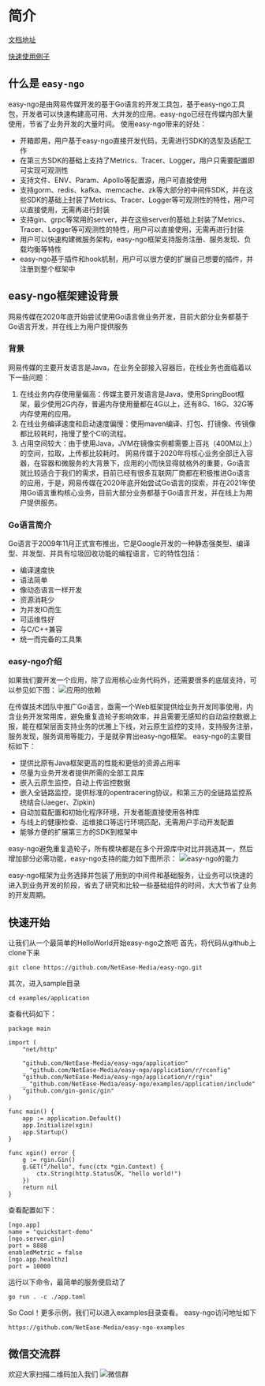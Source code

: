# 简介
[文档地址](https://netease-media.github.io/easy-ngo-website/)

[快速使用例子](https://github.com/NetEase-Media/easy-ngo-examples)

## 什么是 `easy-ngo`
easy-ngo是由网易传媒开发的基于Go语言的开发工具包，基于easy-ngo工具包，开发者可以快速构建高可用、大并发的应用。easy-ngo已经在传媒内部大量使用，节省了业务开发的大量时间。
使用easy-ngo带来的好处：
* 开箱即用，用户基于easy-ngo直接开发代码，无需进行SDK的选型及适配工作
* 在第三方SDK的基础上支持了Metrics、Tracer、Logger，用户只需要配置即可实现可观测性
* 支持文件、ENV、Param、Apollo等配置源，用户可直接使用
* 支持gorm、redis、kafka、memcache、zk等大部分的中间件SDK，并在这些SDK的基础上封装了Metrics、Tracer、Logger等可观测性的特性，用户可以直接使用，无需再进行封装
* 支持gin、grpc等常用的server，并在这些server的基础上封装了Metrics、Tracer、Logger等可观测性的特性，用户可以直接使用，无需再进行封装
* 用户可以快速构建微服务架构，easy-ngo框架支持服务注册、服务发现、负载均衡等特性
* easy-ngo基于插件和hook机制，用户可以很方便的扩展自己想要的插件，并注册到整个框架中

## easy-ngo框架建设背景
网易传媒在2020年底开始尝试使用Go语言做业务开发，目前大部分业务都基于Go语言开发，并在线上为用户提供服务

### 背景
网易传媒的主要开发语言是Java，在业务全部接入容器后，在线业务也面临着以下一些问题：
1. 在线业务内存使用量偏高：传媒主要开发语言是Java，使用SpringBoot框架，最少使用2G内存，普遍内存使用量都在4G以上，还有8G、16G、32G等内存使用的应用。
2. 在线业务编译速度和启动速度偏慢：使用maven编译、打包、打镜像、传镜像都比较耗时，拖慢了整个CI的流程。
3. 占用空间较大：由于使用Java，JVM在镜像实例都需要上百兆（400M以上）的空间，拉取，上传都比较耗时。
网易传媒于2020年将核心业务全部迁入容器，在容器和微服务的大背景下，应用的小而快显得就格外的重要，Go语言就比较适合于我们的需求，目前已经有很多互联网厂商都在积极推进Go语言的应用，于是，网易传媒在2020年底开始尝试Go语言的探索，并在2021年使用Go语言重构核心业务，目前大部分业务都基于Go语言开发，并在线上为用户提供服务。
### Go语言简介
Go语言于2009年11月正式宣布推出，它是Google开发的一种静态强类型、编译型、并发型、并具有垃圾回收功能的编程语言，它的特性包括：

* 编译速度快
* 语法简单
* 像动态语言一样开发
* 资源消耗少
* 为并发IO而生
* 可运维性好
* 与C/C++兼容
* 统一而完备的工具集
### easy-ngo介绍
如果我们要开发一个应用，除了应用核心业务代码外，还需要很多的底层支持，可以参见如下图：
![应用的依赖](https://netease-media.github.io/easy-ngo-website/assets/images/easy-ngo-1-366cb15746dd0d0d2e1dc2ffcb023845.png)

在传媒技术团队中推广Go语言，亟需一个Web框架提供给业务开发同事使用，内含业务开发常用库，避免重复造轮子影响效率，并且需要无感知的自动监控数据上报，能在框架层面支持业务的优雅上下线，对云原生监控的支持，支持服务注册，服务发现，服务调用等能力，于是就孕育出easy-ngo框架。
easy-ngo的主要目标如下：
* 提供比原有Java框架更高的性能和更低的资源占用率
* 尽量为业务开发者提供所需的全部工具库
* 嵌入云原生监控，自动上传监控数据
* 嵌入全链路监控，提供标准的opentracering协议，和第三方的全链路监控系统结合(Jaeger、Zipkin)
* 自动加载配置和初始化程序环境，开发者能直接使用各种库
* 与线上的健康检查、运维接口等运行环境匹配，无需用户手动开发配置
* 能够方便的扩展第三方的SDK到框架中

easy-ngo避免重复造轮子，所有模块都是在多个开源库中对比并挑选其一，然后增加部分必需功能，easy-ngo支持的能力如下图所示：
![easy-ngo的能力](https://netease-media.github.io/easy-ngo-website/assets/images/easy-ngo-2-705e4cec580d238bc19bb24b628aa539.png)

easy-ngo框架为业务选择并包装了用到的中间件和基础服务，让业务可以快速的进入到业务开发的阶段，省去了研究和比较一些基础组件的时间，大大节省了业务的开发周期。


## 快速开始
让我们从一个最简单的HelloWorld开始easy-ngo之旅吧
首先，将代码从github上clone下来
```
git clone https://github.com/NetEase-Media/easy-ngo.git
```
其次，进入sample目录
```
cd examples/application
```
查看代码如下：
```
package main

import (
	"net/http"

	"github.com/NetEase-Media/easy-ngo/application"
	_ "github.com/NetEase-Media/easy-ngo/application/r/rconfig"
	"github.com/NetEase-Media/easy-ngo/application/r/rgin"
	_ "github.com/NetEase-Media/easy-ngo/examples/application/include"
	"github.com/gin-gonic/gin"
)

func main() {
	app := application.Default()
	app.Initialize(xgin)
	app.Startup()
}

func xgin() error {
	g := rgin.Gin()
	g.GET("/hello", func(ctx *gin.Context) {
		ctx.String(http.StatusOK, "hello world!")
	})
	return nil
}
```
查看配置如下：
```
[ngo.app]
name = "quickstart-demo"
[ngo.server.gin]
port = 8888
enabledMetric = false
[ngo.app.healthz]
port = 10000
```
运行以下命令，最简单的服务便启动了
```
go run . -c ./app.toml
```
So Cool！更多示例，我们可以进入examples目录查看。
easy-ngo访问地址如下
```
https://github.com/NetEase-Media/easy-ngo-examples
```

## 微信交流群
欢迎大家扫描二维码加入我们
![微信群](https://netease-media.github.io/easy-ngo-website/assets/images/Wechateasyngo-831ca415728ad8d9f70d6984e29979a5.jpeg)